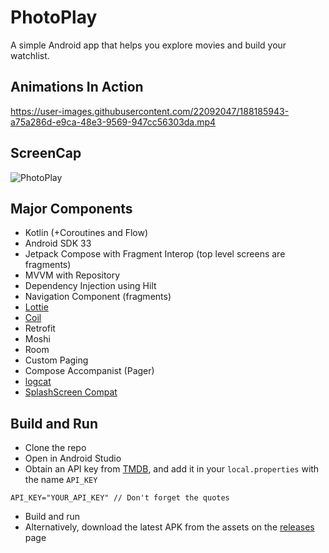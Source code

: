 # PhotoPlay
A simple Android app that helps you explore movies and build your watchlist.

## Animations In Action
https://user-images.githubusercontent.com/22092047/188185943-a75a286d-e9ca-48e3-9569-947cc56303da.mp4

## ScreenCap
![PhotoPlay](https://user-images.githubusercontent.com/22092047/187370949-be36e3ab-f808-47fd-a2d0-e2f83f792ac5.jpeg)

## Major Components
- Kotlin (+Coroutines and Flow)
- Android SDK 33
- Jetpack Compose with Fragment Interop (top level screens are fragments)
- MVVM with Repository
- Dependency Injection using Hilt
- Navigation Component (fragments)
- [Lottie](https://github.com/airbnb/lottie)
- [Coil](https://github.com/coil-kt/coil)
- Retrofit
- Moshi
- Room
- Custom Paging
- Compose Accompanist (Pager)
- [logcat](https://github.com/square/logcat)
- [SplashScreen Compat](https://developer.android.com/develop/ui/views/launch/splash-screen/migrate#migrate_your_splash_screen_implementation)

## Build and Run
- Clone the repo
- Open in Android Studio
- Obtain an API key from [TMDB](https://developers.themoviedb.org/3), and add it in your `local.properties` with the name `API_KEY`
```aidl
API_KEY="YOUR_API_KEY" // Don't forget the quotes
```
- Build and run
- Alternatively, download the latest APK from the assets on the [releases](https://github.com/sanskar10100/PhotoPlay/releases) page